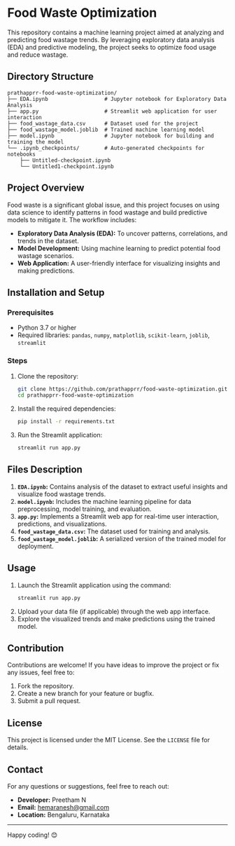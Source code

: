 
# Food Waste Optimization

This repository contains a machine learning project aimed at analyzing and predicting food wastage trends. By leveraging exploratory data analysis (EDA) and predictive modeling, the project seeks to optimize food usage and reduce wastage.

## Directory Structure

```
prathapprr-food-waste-optimization/
├── EDA.ipynb                  # Jupyter notebook for Exploratory Data Analysis
├── app.py                     # Streamlit web application for user interaction
├── food_wastage_data.csv      # Dataset used for the project
├── food_wastage_model.joblib  # Trained machine learning model
├── model.ipynb                # Jupyter notebook for building and training the model
└── .ipynb_checkpoints/        # Auto-generated checkpoints for notebooks
    ├── Untitled-checkpoint.ipynb
    └── Untitled1-checkpoint.ipynb
```

## Project Overview

Food waste is a significant global issue, and this project focuses on using data science to identify patterns in food wastage and build predictive models to mitigate it. The workflow includes:
- **Exploratory Data Analysis (EDA):** To uncover patterns, correlations, and trends in the dataset.
- **Model Development:** Using machine learning to predict potential food wastage scenarios.
- **Web Application:** A user-friendly interface for visualizing insights and making predictions.

## Installation and Setup

### Prerequisites
- Python 3.7 or higher
- Required libraries: `pandas`, `numpy`, `matplotlib`, `scikit-learn`, `joblib`, `streamlit`

### Steps
1. Clone the repository:
   ```bash
   git clone https://github.com/prathapprr/food-waste-optimization.git
   cd prathapprr-food-waste-optimization
   ```
2. Install the required dependencies:
   ```bash
   pip install -r requirements.txt
   ```
3. Run the Streamlit application:
   ```bash
   streamlit run app.py
   ```

## Files Description

1. **`EDA.ipynb`:** Contains analysis of the dataset to extract useful insights and visualize food wastage trends.
2. **`model.ipynb`:** Includes the machine learning pipeline for data preprocessing, model training, and evaluation.
3. **`app.py`:** Implements a Streamlit web app for real-time user interaction, predictions, and visualizations.
4. **`food_wastage_data.csv`:** The dataset used for training and analysis.
5. **`food_wastage_model.joblib`:** A serialized version of the trained model for deployment.

## Usage

1. Launch the Streamlit application using the command:
   ```bash
   streamlit run app.py
   ```
2. Upload your data file (if applicable) through the web app interface.
3. Explore the visualized trends and make predictions using the trained model.

## Contribution

Contributions are welcome! If you have ideas to improve the project or fix any issues, feel free to:
1. Fork the repository.
2. Create a new branch for your feature or bugfix.
3. Submit a pull request.

## License

This project is licensed under the MIT License. See the `LICENSE` file for details.

## Contact

For any questions or suggestions, feel free to reach out:
- **Developer:** Preetham N
- **Email:** hemaranesh@gmail.com
- **Location:** Bengaluru, Karnataka

---

Happy coding! 😊
